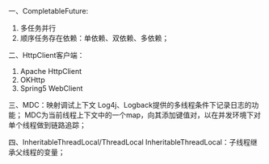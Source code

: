 一、CompletableFuture:
1. 多任务并行
2. 顺序任务存在依赖：单依赖、双依赖、多依赖；



二、HttpClient客户端：
1. Apache HttpClient
2. OKHttp
3. Spring5 WebClient


三、MDC：映射调试上下文
Log4j、Logback提供的多线程条件下记录日志的功能；
MDC为当前线程上下文中的一个map，向其添加键值对，以在并发环境下对单个线程做到链路追踪；


四、InheritableThreadLocal/ThreadLocal
InheritableThreadLocal：子线程继承父线程的变量；
